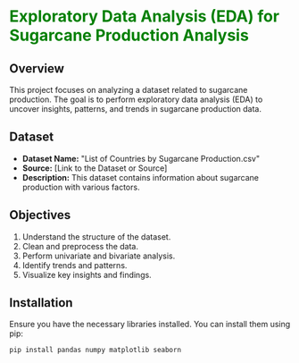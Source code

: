 # <span style="color:green">Exploratory Data Analysis (EDA) for Sugarcane Production Analysis</span>

## Overview

This project focuses on analyzing a dataset related to sugarcane production. The goal is to perform exploratory data analysis (EDA) to uncover insights, patterns, and trends in sugarcane production data.

## Dataset

- **Dataset Name:** "List of Countries by Sugarcane Production.csv"
- **Source:** [Link to the Dataset or Source]
- **Description:** This dataset contains information about sugarcane production with various factors.

## Objectives

1. Understand the structure of the dataset.
2. Clean and preprocess the data.
3. Perform univariate and bivariate analysis.
4. Identify trends and patterns.
5. Visualize key insights and findings.

## Installation

Ensure you have the necessary libraries installed. You can install them using pip:

```bash
pip install pandas numpy matplotlib seaborn
